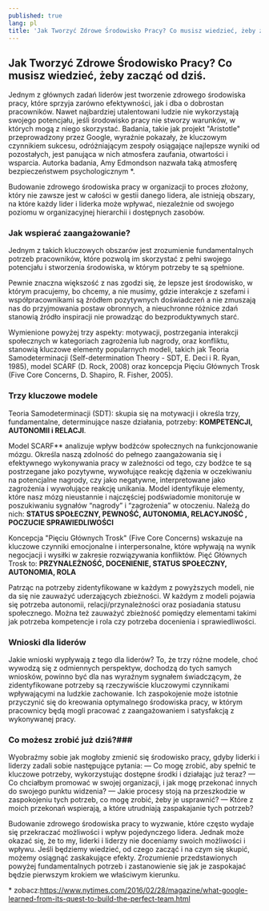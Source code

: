 ```yaml
---
published: true
lang: pl
title: 'Jak Tworzyć Zdrowe Środowisko Pracy? Co musisz wiedzieć, żeby zacząć od dziś.'
---
```



## Jak Tworzyć Zdrowe Środowisko Pracy? Co musisz wiedzieć, żeby zacząć od dziś. ##

Jednym z głównych zadań liderów jest tworzenie zdrowego środowiska pracy, które sprzyja zarówno efektywności, jak i dba o dobrostan pracowników. Nawet najbardziej utalentowani ludzie nie wykorzystają swojego potencjału, jeśli środowisko pracy nie stworzy warunków, w których mogą z niego skorzystać. Badania, takie jak projekt "Aristotle" przeprowadzony przez Google, wyraźnie pokazały, że kluczowym czynnikiem sukcesu, odróżniającym zespoły osiągające najlepsze wyniki od pozostałych, jest panująca w nich atmosfera zaufania, otwartości i wsparcia. Autorka badania, Amy Edmondson nazwała taką atmosferę bezpieczeństwem psychologicznym \*.

Budowanie zdrowego środowiska pracy w organizacji to proces złożony, który nie zawsze jest  w całości w gestii danego lidera, ale istnieją obszary, na które każdy lider i liderka może wpływać, niezależnie od swojego poziomu w organizacyjnej hierarchii i dostępnych zasobów. 

### Jak wspierać zaangażowanie? ###

Jednym z takich kluczowych obszarów jest zrozumienie fundamentalnych potrzeb pracowników, które pozwolą im skorzystać z pełni swojego potencjału i stworzenia środowiska, w którym potrzeby te są spełnione. 

Pewnie znaczna większość z nas zgodzi się, że lepsze jest środowisko, w którym pracujemy, bo chcemy, a nie musimy, gdzie interakcje z szefami i współpracownikami są źródłem pozytywnych doświadczeń a nie zmuszają nas do przyjmowania postaw obronnych, a nieuchronne różnice zdań stanowią źródło inspiracji nie prowadząc do bezproduktywnych starć.

Wymienione powyżej trzy aspekty: motywacji, postrzegania interakcji społecznych w kategoriach zagrożenia lub nagrody, oraz konfliktu, stanowią kluczowe elementy popularnych modeli, takich jak Teoria Samodeterminacji (Self-determination Theory - SDT, E. Deci i R. Ryan, 1985), model SCARF (D. Rock, 2008) oraz koncepcja Pięciu Głównych Trosk (Five Core Concerns, D. Shapiro, R. Fisher, 2005).

### Trzy kluczowe modele ###

Teoria Samodeterminacji (SDT): skupia się na motywacji i określa trzy, fundamentalne, determinujące nasze działania, potrzeby: 
**KOMPETENCJI, AUTONOMII i RELACJI**. 

Model SCARF\*\* analizuje wpływ bodźców społecznych na funkcjonowanie mózgu. Określa naszą zdolność do pełnego zaangażowania się i efektywnego wykonywania pracy w zależności od tego, czy bodźce te są postrzegane jako pozytywne, wywołujące reakcję dążenia w oczekiwaniu na potencjalne nagrody, czy jako negatywne, interpretowane jako zagrożenia i wywołujące reakcję unikania. Model identyfikuje elementy, które nasz mózg nieustannie i najczęściej podświadomie monitoruje w poszukiwaniu sygnałów “nagrody” i “zagrożenia” w otoczeniu. Należą do nich: **STATUS SPOŁECZNY, PEWNOŚĆ, AUTONOMIA, RELACYJNOŚĆ , POCZUCIE SPRAWIEDLIWOŚCI**

Koncepcja "Pięciu Głównych Trosk" (Five Core Concerns) wskazuje na kluczowe czynniki emocjonalne i interpersonalne, które wpływają na wynik negocjacji i wysiłki w zakresie rozwiązywania konfliktów. Pięć Głównych Trosk to:
**PRZYNALEŻNOŚĆ, DOCENIENIE, STATUS SPOŁECZNY, AUTONOMIA, ROLA**
 
Patrząc na potrzeby zidentyfikowane w każdym z powyższych modeli, nie da się nie zauważyć uderzających zbieżności. W każdym z modeli pojawia się potrzeba autonomii, relacji/przynależności oraz posiadania statusu społecznego. Można też zauważyć zbieżność pomiędzy elementami takimi jak potrzeba kompetencje i rola czy potrzeba docenienia i sprawiedliwości.

### Wnioski dla liderów ###



Jakie wnioski wypływają z tego dla liderów? To, że trzy różne modele, choć wywodzą się z odmiennych perspektyw, dochodzą do tych samych wniosków, powinno być dla nas wyraźnym sygnałem świadczącym, że zidentyfikowane potrzeby są rzeczywiście kluczowymi czynnikami wpływającymi na ludzkie zachowanie. Ich zaspokojenie może istotnie przyczynić się do kreowania optymalnego środowiska pracy, w którym pracownicy będą mogli pracować z zaangażowaniem i satysfakcją z wykonywanej pracy.

### Co możesz zrobić już dziś?###

Wyobraźmy sobie jak mogłoby zmienić się środowisko pracy, gdyby liderki i liderzy zadali sobie następujące pytania:
— Co mogę zrobić, aby spełnić te kluczowe potrzeby, wykorzystując dostępne środki i działając już teraz?
— Co chciałbym promować w swojej organizacji, i jak mogę przekonać innych do swojego punktu widzenia?
— Jakie procesy stoją na przeszkodzie w zaspokojeniu tych potrzeb, co mogę zrobić, żeby je usprawnić?
— Które z moich przekonań wspierają, a które utrudniają zaspakajanie tych potrzeb?

Budowanie zdrowego środowiska pracy to wyzwanie, które często wydaje się przekraczać możliwości i wpływ pojedynczego lidera. Jednak może okazać się, że to my, liderki i liderzy nie doceniamy swoich możliwości i wpływu. Jeśli będziemy wiedzieć, od czego zacząć i na czym się skupić, możemy osiągnąć zaskakujące efekty. Zrozumienie przedstawionych powyżej fundamentalnych potrzeb i zastanowienie się jak je zaspokajać będzie pierwszym krokiem we właściwym kierunku.

\* zobacz:https://www.nytimes.com/2016/02/28/magazine/what-google-learned-from-its-quest-to-build-the-perfect-team.html
